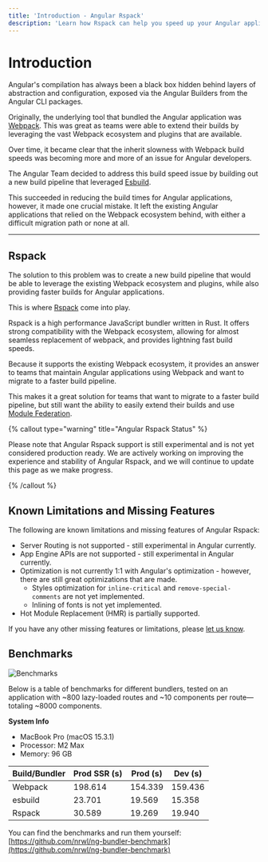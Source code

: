 ```yaml
---
title: 'Introduction - Angular Rspack'
description: 'Learn how Rspack can help you speed up your Angular applications.'
---
```


# Introduction

Angular's compilation has always been a black box hidden behind layers of abstraction and configuration, exposed via the Angular Builders from the Angular CLI packages.

Originally, the underlying tool that bundled the Angular application was [Webpack](https://webpack.js.org). This was great as teams were able to extend their builds by leveraging the vast Webpack ecosystem and plugins that are available.

Over time, it became clear that the inherit slowness with Webpack build speeds was becoming more and more of an issue for Angular developers.

The Angular Team decided to address this build speed issue by building out a new build pipeline that leveraged [Esbuild](https://esbuild.github.io/).

This succeeded in reducing the build times for Angular applications, however, it made one crucial mistake. It left the existing Angular applications that relied on the Webpack ecosystem behind, with either a difficult migration path or none at all.

---

## Rspack

The solution to this problem was to create a new build pipeline that would be able to leverage the existing Webpack ecosystem and plugins, while also providing faster builds for Angular applications.

This is where [Rspack](https://rspack.dev) come into play.

Rspack is a high performance JavaScript bundler written in Rust. It offers strong compatibility with the Webpack ecosystem, allowing for almost seamless replacement of webpack, and provides lightning fast build speeds.

Because it supports the existing Webpack ecosystem, it provides an answer to teams that maintain Angular applications using Webpack and want to migrate to a faster build pipeline.

This makes it a great solution for teams that want to migrate to a faster build pipeline, but still want the ability to easily extend their builds and use [Module Federation](https://module-federation.io).

{% callout type="warning" title="Angular Rspack Status" %}

Please note that Angular Rspack support is still experimental and is not yet considered production ready. We are actively working on improving the experience and stability of Angular Rspack, and we will continue to update this page as we make progress.

{% /callout %}

## Known Limitations and Missing Features

The following are known limitations and missing features of Angular Rspack:

- Server Routing is not supported - still experimental in Angular currently.
- App Engine APIs are not supported - still experimental in Angular currently.
- Optimization is not currently 1:1 with Angular's optimization - however, there are still great optimizations that are made.
  - Styles optimization for `inline-critical` and `remove-special-comments` are not yet implemented.
  - Inlining of fonts is not yet implemented.
- Hot Module Replacement (HMR) is partially supported.

If you have any other missing features or limitations, please [let us know](https://github.com/nrwl/angular-rspack/issues/new).

## Benchmarks

![Benchmarks](/shared/guides/angular-rspack/bundler-build-times.png)

Below is a table of benchmarks for different bundlers, tested on an application with ~800 lazy-loaded routes and ~10 components per route—totaling ~8000 components.

**System Info**

- MacBook Pro (macOS 15.3.1)
- Processor: M2 Max
- Memory: 96 GB

| Build/Bundler | Prod SSR (s) | Prod (s) | Dev (s) |
| ------------- | ------------ | -------- | ------- |
| Webpack       | 198.614      | 154.339  | 159.436 |
| esbuild       | 23.701       | 19.569   | 15.358  |
| Rspack        | 30.589       | 19.269   | 19.940  |

You can find the benchmarks and run them yourself: [https://github.com/nrwl/ng-bundler-benchmark](https://github.com/nrwl/ng-bundler-benchmark)
